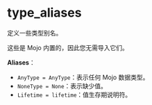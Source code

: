 # type_aliases

定义一些类型别名。

这些是 Mojo 内置的，因此您无需导入它们。

**Aliases**：

- `AnyType = AnyType`：表示任何 Mojo 数据类型。
- `NoneType = None`：表示缺少值。
- `Lifetime = lifetime`：值生存期说明符。
